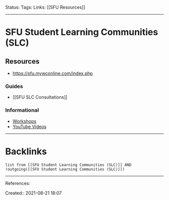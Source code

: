 Status: 
Tags: 
Links: [[SFU Resources]]
___
# SFU Student Learning Communities (SLC)
## Resources
- https://sfu.mywconline.com/index.php
### Guides
- [[SFU SLC Consultations]]
### Informational
- [Workshops](https://www.lib.sfu.ca/about/branches-depts/slc/offer/slc-workshops/workshop-recordings)
- [YouTube Videos](https://www.lib.sfu.ca/about/branches-depts/slc/slc-video-collection)
___
# Backlinks
```dataview
list from [[SFU Student Learning Communities (SLC)]] AND !outgoing([[SFU Student Learning Communities (SLC)]])
```
___
References:

Created:: 2021-08-21 18:07
